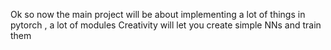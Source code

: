 Ok so now the main project will be about implementing a lot of things in pytorch , a lot of modules
Creativity will let you create simple NNs and train them
